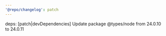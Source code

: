 ```yaml
---
'@repo/changelog': patch
---
```


deps: [patch|devDependencies] Update package @types/node from 24.0.10 to 24.0.11
